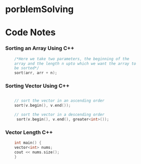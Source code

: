 # porblemSolving

# Code Notes

### Sorting an Array Using C++

```cpp
    /*Here we take two parameters, the beginning of the 
    array and the length n upto which we want the array to 
    be sorted*/
    sort(arr, arr + n);
```


### Sorting Vector Using C++

```cpp

    // sort the vector in an ascending order
    sort(v.begin(), v.end());

    // sort the vector in a descending order
     sort(v.begin(), v.end(), greater<int>());

```

### Vector Length C++

```cpp
    int main() {
    vector<int> nums;
    cout << nums.size();
    }
```